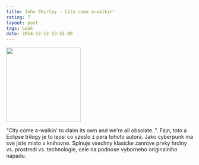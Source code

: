 ```yaml
---
title: John Shirley - City come a-walkin'
rating: 7
layout: post
tags: book
date: 2014-12-12 13:51:00
---
```

<img width="200" src="http://d.gr-assets.com/books/1380089576l/3034195.jpg" />
<p>
"City come a-walkin' to claim its own and we're all obsolate..".
Fajn, toto a Eclipse trilogy je to lepsi co vzeslo z pera tohoto autora. Jako cyberpunk ma sve jiste misto v knihovne. Splnuje vsechny klasicke zanrove prvky hrdiny vs. prostredi vs. technologie, cele na podnose vyborneho originalniho napadu.
</p>
